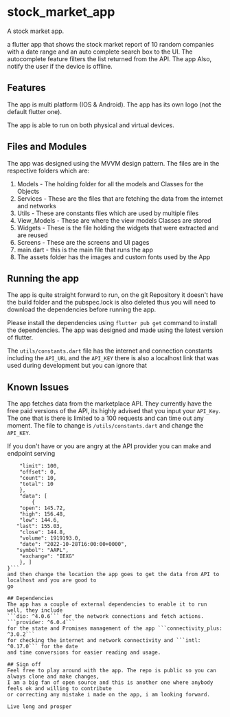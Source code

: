 # stock_market_app

A stock market app.

a flutter app that shows the stock market report of 10 random
companies with a date range and an auto complete search box to the UI. The autocomplete feature
filters the list returned from the API. The app Also, notify the user if the device is offline.

## Features
The app is multi platform (IOS & Android). The app has its own logo (not the default flutter one).

The app is able to run on both physical and virtual devices. 

## Files and Modules
The app was designed using the MVVM design pattern. The files are in the respective folders which are:
1. Models - The holding folder for all the models and Classes for the Objects
2. Services - These are the files that are fetching the data from the internet and networks
3. Utils - These are constants files which are used by multiple files
4. View_Models - These are where the view models Classes are stored
5. Widgets - These is the file holding the widgets that were extracted and are reused
6. Screens - These are the screens and UI pages
7. main.dart - this is the main file that runs the app
8. The assets folder has the images and custom fonts used by the App

## Running the app
The app is quite straight forward to run, on the git Repository it doesn't have the build folder and
the pubspec.lock is also deleted thus you will need to download the dependencies before running
the app. 

Please install the dependencies using ```flutter pub get``` command to install the dependencies.
The app was designed and made using the latest version of flutter.

The ```utils/constants.dart``` file has the internet and connection constants including the ```API_URL```
and the ```API_KEY``` there is also a localhost link that was used during development but you can ignore that

## Known Issues
The app fetches data from the marketplace API. They currently have the free paid versions of the 
API, its highly advised that you input your ```API_Key```. The one that is there is limited to a 100
requests and can time out any moment. The file to change is ```/utils/constants.dart``` and change the 
```API_KEY```.

If you don't have or you are angry at the API provider you can make and endpoint serving 
```{ "pagination": {
    "limit": 100,
    "offset": 0,
    "count": 10,
    "total": 10
    },
    "data": [
        {
    "open": 145.72,
    "high": 156.48,
    "low": 144.6,
   "last": 155.03,
    "close": 144.8,
    "volume": 1919193.0,
    "date": "2022-10-28T16:00:00+0000",
   "symbol": "AAPL",
    "exchange": "IEXG"
    }, ]
}```
and then change the location the app goes to get the data from API to localhost and you are good to
go 

## Dependencies
The app has a couple of external dependencies to enable it to run well, they include
```dio: ^4.0.6``` for the network connections and fetch actions. ```provider: ^6.0.4```
for the state and Promises management of the app ```connectivity_plus: ^3.0.2```
for checking the internet and network connectivity and ```intl: ^0.17.0``` for the date 
and time conversions for easier reading and usage.

## Sign off
Feel free to play around with the app. The repo is public so you can always clone and make changes,
I am a big fan of open source and this is another one where anybody feels ok and willing to contribute
or correcting any mistake i made on the app, i am looking forward.

Live long and prosper
